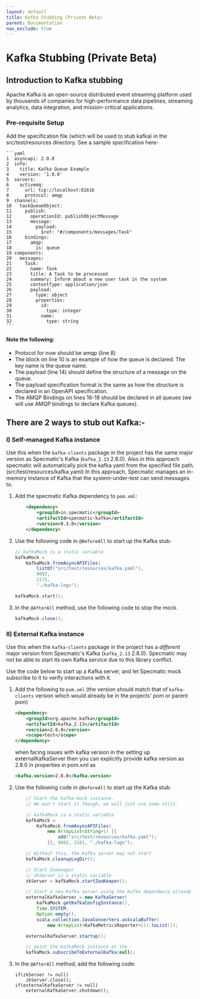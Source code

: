```yaml
---
layout: default
title: Kafka Stubbing (Private Beta)
parent: Documentation
nav_exclude: true
---
```


# Kafka Stubbing (Private Beta)

## Introduction to Kafka stubbing

Apache Kafka is an open-source distributed event streaming platform used by thousands of companies for high-performance data pipelines, streaming analytics, data integration, and mission-critical applications.

### Pre-requisite Setup

Add the specification file (which will be used to stub kafka) in the src/test/resources directory. See a sample specification here-

    ```yaml
    1  asyncapi: 2.0.0
    2  info:
    3    title: Kafka Queue Example
    4    version: '1.0.0'
    5  servers:
    6    activemq:
    7      url: tcp://localhost:61616
    8      protocol: amqp
    9  channels:
    10   taskQueueObject:
    11     publish:
    12       operationId: publishObjectMessage
    13       message:
    14         payload:
    15           $ref: "#/components/messages/Task"
    16     bindings:
    17       amqp:
    18         is: queue
    19 components:
    20   messages:
    21     Task:
    22       name: Task
    23       title: A Task to be processed
    24       summary: Inform about a new user task in the system
    25       contentType: application/json
    26       payload:
    27         type: object
    28         properties:
    29           id:
    30             type: integer
    31           name:
    32             type: string
    ```

#### Note the following:

* Protocol for now should be amqp (line 8)
* The block on line 10 is an example of how the queue is declared. The key name is the queue name.
* The payload (line 14) should define the structure of a message on the queue.
* The payload specification format is the same as how the structure is declared in an OpenAPI specification.
* The AMQP Bindings on lines 16-18 should be declared in all queues (we will use AMQP bindings to declare Kafka queues).


## **There are 2 ways to stub out Kafka:-**

### I) Self-managed Kafka instance

Use this when the `kafka-clients` package in the project has the same major version as Specmatic's Kafka (`kafka_2.13` 2.8.0).
Also in this approach specmatic will automatically pick the kafka yaml from the specified file path.(src/test/resources/kafka.yaml)
In this approach, Specmatic manages an in-memory instance of Kafka that the system-under-test can send messages to.

1. Add the specmatic Kafka dependency to `pom.xml`:
    ```xml
        <dependency>
            <groupId>in.specmatic</groupId>
            <artifactId>specmatic-kafka</artifactId>
            <version>0.3.0</version>
        </dependency>
    ```
2. Use the following code in `@BeforeAll` to start up the Kafka stub:
    ```java
    // kafkaMock is a static variable
    kafkaMock =
        KafkaMock.fromAsyncAPIFiles(
            listOf("src/test/resources/kafka.yaml"),
            9092,
            2171,
            "./kafka-logs");

    kafkaMock.start();
    ```
3. In the `@AfterAll` method, use the following code to stop the mock.
    ```java
    kafkaMock.close();
    ```

### II) External Kafka instance

Use this when the `kafka-clients` package in the project has a *different* major version from Specmatic's Kafka (`kafka_2.13` 2.8.0). Specmatic may not be able to start its own Kafka service due to this library conflict.

Use the code below to start up a Kafka server, and let Specmatic mock subscribe to it to verify interactions with it.

1. Add the following to `pom.xml` (the version should match that of `kafka-clients` version which would already be in the projects' pom or parent pom)
    ```xml
    <dependency>
        <groupId>org.apache.kafka</groupId>
        <artifactId>kafka_2.13</artifactId>
        <version>2.8.0</version>
        <scope>test</scope>
    </dependency>
    ```
   when facing issues with kafka version in the setting up externalKafkaServer then you can explicitly provide kafka version as 2.8.0 in properties in pom.xml as
   ```xml
   <kafka.version>2.8.0</kafka.version>
   ```
2. Use the following code in `@BeforeAll` to start up the Kafka stub:
    ```java
        // Start the Kafka mock instance.
        // We won't start it though, we will just use some utils.
   
        // kafkaMock is a static variable
        kafkaMock = 
            KafkaMock.fromAsyncAPIFiles(
                new ArrayList<String>() {{
                    add("src/test/resources/kafka.yaml");
                }}, 9092, 2181, "./kafka-logs");

        // Without this, the Kafka server may not start
        kafkaMock.cleanupLogDir();

        // Start Zookeeper
        // zkServer is a static variable
        zkServer = kafkaMock.startZooKeeper();

        // Start a new Kafka server using the Kafka dependency already added to the pom
        externalKafkaServer = new KafkaServer(
            kafkaMock.getKafkaConfigInstance(), 
            Time.SYSTEM, 
            Option.empty(), 
            scala.collection.JavaConverters.asScalaBuffer(
                new ArrayList<KafkaMetricsReporter>()).toList());

        externalKafkaServer.startup();

        // point the KafkaMock instance at the 
        kafkaMock.subscribeToExternalKafka(null);

    ```
3. In the `@AfterAll` method, add the following code:

    ```
    if(zkServer != null)
        zkServer.close();
    if(externalKafkaServer != null)
        externalKafkaServer.shutdown();
    ```